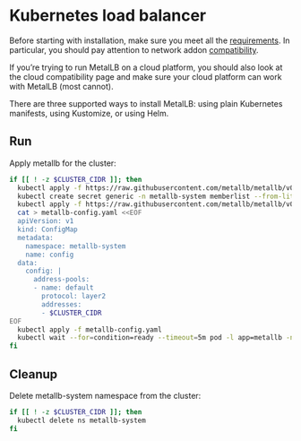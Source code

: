 # Kubernetes load balancer

Before starting with installation, make sure you meet all the [requirements](https://metallb.universe.tf/#requirements). In particular, you should pay attention to network addon [compatibility](https://metallb.universe.tf/installation/clouds/).

If you’re trying to run MetalLB on a cloud platform, you should also look at the cloud compatibility page and make sure your cloud platform can work with MetalLB (most cannot).

There are three supported ways to install MetalLB: using plain Kubernetes manifests, using Kustomize, or using Helm.

## Run

Apply metallb for the cluster:
```bash
if [[ ! -z $CLUSTER_CIDR ]]; then
  kubectl apply -f https://raw.githubusercontent.com/metallb/metallb/v0.10.2/manifests/namespace.yaml
  kubectl create secret generic -n metallb-system memberlist --from-literal=secretkey="$(openssl rand -base64 128)"
  kubectl apply -f https://raw.githubusercontent.com/metallb/metallb/v0.10.2/manifests/metallb.yaml
  cat > metallb-config.yaml <<EOF
  apiVersion: v1
  kind: ConfigMap
  metadata:
    namespace: metallb-system
    name: config
  data:
    config: |
      address-pools:
      - name: default
        protocol: layer2
        addresses:
        - $CLUSTER_CIDR
EOF
  kubectl apply -f metallb-config.yaml
  kubectl wait --for=condition=ready --timeout=5m pod -l app=metallb -n metallb-system
fi
```

## Cleanup

Delete metallb-system namespace from the cluster:

```bash
if [[ ! -z $CLUSTER_CIDR ]]; then
  kubectl delete ns metallb-system
fi
```
